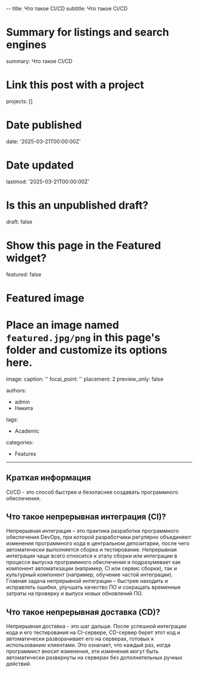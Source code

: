 --
title: Что такое CI/CD
subtitle: Что такое CI/CD

# Summary for listings and search engines
summary: Что такое CI/CD

# Link this post with a project
projects: []

# Date published
date: '2025-03-21T00:00:00Z'

# Date updated
lastmod: '2025-03-21T00:00:00Z'

# Is this an unpublished draft?
draft: false

# Show this page in the Featured widget?
featured: false

# Featured image
# Place an image named `featured.jpg/png` in this page's folder and customize its options here.
image:
  caption: ''
  focal_point: ''
  placement: 2
  preview_only: false

authors:
  - admin
  - Никита

tags:
  - Academic

categories:
  - Features
---

## Краткая информация

CI/CD - это способ быстрее и безопаснее создавать программного обеспечения. 

## Что такое непрерывная интеграция (CI)?


Непрерывная интеграция – это практика разработки программного обеспечения DevOps, при которой разработчики регулярно объединяют изменения программного кода в центральном депозитарии, после чего автоматически выполняется сборка и тестирование. Непрерывная интеграция чаще всего относится к этапу сборки или интеграции в процессе выпуска программного обеспечения и подразумевает как компонент автоматизации (например, CI или сервис сборки), так и культурный компонент (например, обучение частой интеграции). Главная задача непрерывной интеграции – быстрее находить и исправлять ошибки, улучшать качество ПО и сокращать временные затраты на проверку и выпуск новых обновлений ПО.

## Что такое непрерывная доставка (CD)?

Непрерывная доставка - это шаг дальше. После успешной интеграции кода и его тестирования на CI-сервере, CD-сервер берет этот код и автоматически разворачивает его на серверах, готовых к использованию клиентами. Это означает, что каждый раз, когда программист вносит изменения, эти изменения могут быть автоматически развернуты на серверах без дополнительных ручных действий.


